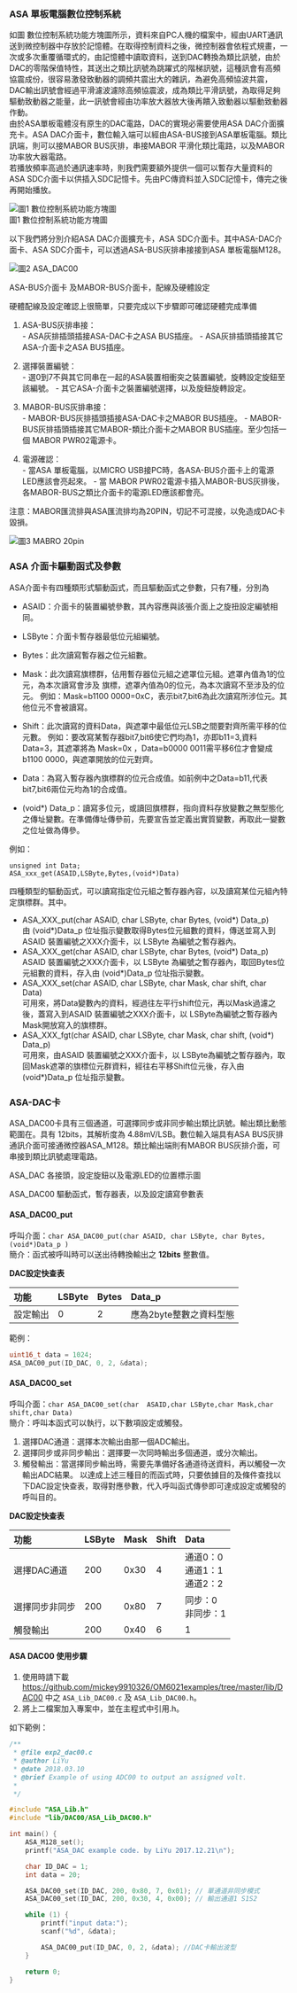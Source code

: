 
### ASA 單板電腦數位控制系統

如圖 數位控制系統功能方塊圖所示，資料來自PC人機的檔案中，經由UART通訊送到微控制器中存放於記憶體。在取得控制資料之後，微控制器會依程式規畫，一次或多次重覆循環式的，由記憶體中讀取資料，送到DAC轉換為類比訊號，由於DAC的零階保值特性，其送出之類比訊號為跳躍式的階梯訊號，這種訊會有高頻協震成份，很容易激發致動器的調頻共震出大的雜訊，為避免高頻協波共震，DAC輸出訊號會經過平滑濾波濾除高頻協震波，成為類比平滑訊號，為取得足夠驅動致動器之能量，此一訊號會經由功率放大器放大後再饋入致動器以驅動致動器作動。  
由於ASA單板電體沒有原生的DAC電路，DAC的實現必需要使用ASA DAC介面擴充卡。ASA DAC介面卡，數位輸入端可以經由ASA-BUS接到ASA單板電腦。類比訊端，則可以接MABOR BUS灰排，串接MABOR 平滑化類比電路，以及MABOR功率放大器電路。  
若播放頻率高過於通訊速率時，則我們需要額外提供一個可以暫存大量資料的ASA SDC介面卡以供插入SDC記憶卡。先由PC傳資料並入SDC記憶卡，傳完之後再開始播放。


![圖1 數位控制系統功能方塊圖](./img/DAC_1.png)  
圖1 數位控制系統功能方塊圖

以下我們將分別介紹ASA DAC介面擴充卡，ASA SDC介面卡。其中ASA-DAC介面卡、ASA SDC介面卡，可以透過ASA-BUS灰排串接接到ASA 單板電腦M128。

![圖2 ASA_DAC00](./img/DAC_2.png)  

ASA-BUS介面卡 及MABOR-BUS介面卡，配線及硬體設定

硬體配線及設定確認上很簡單，只要完成以下步驟即可確認硬體完成準備
  1. ASA-BUS灰排串接：  
    - ASA灰排插頭插接ASA-DAC卡之ASA BUS插座。
    - ASA灰排插頭插接其它ASA-介面卡之ASA BUS插座。

  2. 選擇裝置編號：  
    - 選0到7不與其它同串在一起的ASA裝置相衝突之裝置編號，旋轉設定旋鈕至該編號。
    - 其它ASA-介面卡之裝置編號選擇，以及旋鈕旋轉設定。

  3. MABOR-BUS灰排串接：  
    - MABOR-BUS灰排插頭插接ASA-DAC卡之MABOR BUS插座。
    - MABOR-BUS灰排插頭插接其它MABOR-類比介面卡之MABOR BUS插座。至少包括一個 MABOR PWR02電源卡。

  4. 電源確認：  
    - 當ASA 單板電腦，以MICRO USB接PC時，各ASA-BUS介面卡上的電源LED應該會亮起來。
    - 當 MABOR PWR02電源卡插入MABOR-BUS灰排後，各MABOR-BUS之類比介面卡的電源LED應該都會亮。

注意：MABOR匯流排與ASA匯流排均為20PIN，切記不可混接，以免造成DAC卡毀損。

![圖3 MABRO 20pin](./img/DAC_3.png)  

### ASA 介面卡驅動函式及參數

ASA介面卡有四種類形式驅動函式，而且驅動函式之參數，只有7種，分別為

  - ASAID：介面卡的裝置編號參數，其內容應與該張介面上之旋扭設定編號相同。  
  - LSByte：介面卡暫存器最低位元組編號。
  - Bytes：此次讀寫暫存器之位元組數。
  - Mask：此次讀寫旗標群，佔用暫存器位元組之遮罩位元組。遮罩內值為1的位元，為本次讀寫會涉及  旗標，遮罩內值為0的位元，為本次讀寫不至涉及的位元。
    例如：Mask=b1100 0000=0xC，表示bit7,bit6為此次讀寫所涉位元。其他位元不會被讀寫。
  - Shift：此次讀寫的資料Data，與遮罩中最低位元LSB之間要對齊所需平移的位元數。
    例如：要改寫某暫存器bit7,bit6使它們均為1，亦即b11=3,資料Data=3，其遮罩將為 Mask=0x  ，Data=b0000 0011需平移6位才會變成b1100 0000，與遮罩開放的位元對齊。
  - Data：為寫入暫存器內旗標群的位元合成值。如前例中之Data=b11,代表bit7,bit6兩位元均為1的合成值。

  - (void*) Data_p：讀寫多位元，或讀回旗標群，指向資料存放變數之無型態化之傳址變數。在準備傳址傳參前，先要宣告並定義出實質變數，再取此一變數之位址做為傳參。

  例如：
  ```
  unsigned int Data;
  ASA_xxx_get(ASAID,LSByte,Bytes,(void*)Data)
  ```    

四種類型的驅動函式，可以讀寫指定位元組之暫存器內容，以及讀寫某位元組內特定旗標群。其中。
  - ASA_XXX_put(char ASAID, char LSByte, char Bytes, (void\*) Data_p)  
      由 (void\*)Data_p 位址指示變數取得Bytes位元組數的資料，傳送並寫入到 ASAID 裝置編號之XXX介面卡，以 LSByte 為編號之暫存器內。
  - ASA_XXX_get(char ASAID, char LSByte, char Bytes, (void\*) Data_p)  
       ASAID 裝置編號之XXX介面卡，以 LSByte 為編號之暫存器內，取回Bytes位元組數的資料，存入由 (void\*)Data_p 位址指示變數。
  - ASA_XXX_set(char ASAID, char LSByte, char Mask, char shift, char Data)  
      可用來，將Data變數內的資料，經過往左平行shift位元，再以Mask過濾之後，蓋寫入到ASAID 裝置編號之XXX介面卡，以 LSByte為編號之暫存器內Mask開放寫入的旗標群。
  - ASA_XXX_fgt(char ASAID, char LSByte, char Mask, char shift, (void\*) Data_p)  
      可用來，由ASAID 裝置編號之XXX介面卡，以 LSByte為編號之暫存器內，取回Mask遮罩的旗標位元群資料，經往右平移Shift位元後，存入由 (void\*)Data_p 位址指示變數。

### ASA-DAC卡

ASA_DAC00卡具有三個通道，可選擇同步或非同步輸出類比訊號。輸出類比動態範圍在。具有 12bits，其解析度為 4.88mV/LSB。數位輸入端具有ASA BUS灰排通訊介面可接通微控器ASA_M128。類比輸出端則有MABOR BUS灰排介面，可串接到類比訊號處理電路。

ASA_DAC 各接頭，設定旋鈕以及電源LED的位置標示圖

ASA_DAC00 驅動函式，暫存器表，以及設定讀寫參數表

#### ASA_DAC00_put
呼叫介面：`char ASA_DAC00_put(char ASAID, char LSByte, char Bytes, (void*)Data_p )`   
簡介：函式被呼叫時可以送出待轉換輸出之 **12bits** 整數值。  

**DAC設定快查表**

| 功能 | LSByte | Bytes |  Data_p |
| :--- | :----- | :--- | :---- |
| 設定輸出 | 0 | 2 | 應為2byte整數之資料型態 |

範例：
``` c
uint16_t data = 1024;
ASA_DAC00_put(ID_DAC, 0, 2, &data);
```

#### ASA_DAC00_set
呼叫介面：`char ASA_DAC00_set(char  ASAID,char LSByte,char Mask,char shift,char Data)`  
簡介：呼叫本函式可以執行，以下數項設定或觸發。  
  1. 選擇DAC通道：選擇本次輸出由那一個ADC輸出。
  2. 選擇同步或非同步輸出：選擇要一次同時輸出多個通道，或分次輸出。
  3. 觸發輸出：當選擇同步輸出時，需要先準備好各通道待送資料，再以觸發一次輸出ADC結果。
以達成上述三種目的而函式時，只要依據目的及條件查找以下DAC設定快查表，取得對應參數，代入呼叫函式傳參即可達成設定或觸發的呼叫目的。

**DAC設定快查表**  

| 功能 | LSByte | Mask | Shift | Data |
| :--- | :----- | :--- | :---- | :--- |
| 選擇DAC通道 | 200 | 0x30 | 4 | 通道0：0 <br> 通道1：1 <br> 通道2：2 |
| 選擇同步非同步 | 200 | 0x80 | 7 | 同步：0 <br> 非同步：1 |
| 觸發輸出 | 200 | 0x40 | 6 | 1 |


#### ASA DAC00 使用步驟

1. 使用時請下載 https://github.com/mickey9910326/OM6021examples/tree/master/lib/DAC00 中之 `ASA_Lib_DAC00.c` 及 `ASA_Lib_DAC00.h`。    
2. 將上二檔案加入專案中，並在主程式中引用.h。

如下範例：

``` c
/**
 * @file exp2_dac00.c
 * @author LiYu
 * @date 2018.03.10
 * @brief Example of using ADC00 to output an assigned volt.
 *
 */

#include "ASA_Lib.h"
#include "lib/DAC00/ASA_Lib_DAC00.h"

int main() {
    ASA_M128_set();
    printf("ASA_DAC example code. by LiYu 2017.12.21\n");

    char ID_DAC = 1;
    int data = 20;

	ASA_DAC00_set(ID_DAC, 200, 0x80, 7, 0x01); // 單通道非同步模式
	ASA_DAC00_set(ID_DAC, 200, 0x30, 4, 0x00); // 輸出通道1 S1S2

    while (1) {
        printf("input data:");
        scanf("%d", &data);

        ASA_DAC00_put(ID_DAC, 0, 2, &data); //DAC卡輸出波型
    }

    return 0;
}
```
